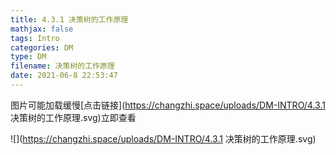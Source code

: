 ```yaml
---
title: 4.3.1 决策树的工作原理
mathjax: false
tags: Intro
categories: DM
type: DM
filename: 决策树的工作原理
date: 2021-06-8 22:53:47
---
```


<!--more -->

图片可能加载缓慢[点击链接](https://changzhi.space/uploads/DM-INTRO/4.3.1 决策树的工作原理.svg)立即查看

![](https://changzhi.space/uploads/DM-INTRO/4.3.1 决策树的工作原理.svg)


